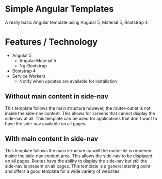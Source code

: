 # Simple Angular Templates
A really basic Angular template using Angular 5, Material 5, Bootstrap 4.

# Features / Technology
- Angular 5
    - Angular Material 5
    - Ng-Bootstrap
- Bootstrap 4
- Service Workers
    - Notify when updates are available for installation



## Without main content in side-nav
This template follows the main structure however, the router-outlet is not inside the side-nav content. This allows for screens that cannot display the side-nav at all. This template can be used for applications that don't want to have the side-nav available on all pages.

## With main content in side-nav
This template follows the main structure as well the router-let is rendered inside the side-nav content area. This allows the side-nav to be displayed on all pages. Routes have the ability to display the side-nav but still the side-nav is present on all pages. This template is a general starting point and offers a good template for a wide variety of websites. 